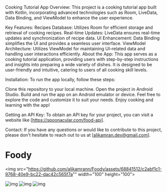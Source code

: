 Cooking Tutorial App
Overview:
This project is a cooking tutorial app built with Kotlin, incorporating advanced technologies such as Room, LiveData, Data Binding, and ViewModel to enhance the user experience.

Key Features:
Recipes Database: Utilizes Room for efficient storage and retrieval of cooking recipes.
Real-time Updates: LiveData ensures real-time updates and synchronization of recipe data.
UI Enhancement: Data Binding simplifies the UI and provides a seamless user interface.
ViewModel Architecture: Utilizes ViewModel for maintaining UI-related data and handling user interactions efficiently.
About the App:
This app serves as a cooking tutorial application, providing users with step-by-step instructions and insights into preparing a wide variety of dishes. It is designed to be user-friendly and intuitive, catering to users of all cooking skill levels.

Installation:
To run the app locally, follow these steps:

Clone this repository to your local machine.
Open the project in Android Studio.
Build and run the app on an Android emulator or device.
Feel free to explore the code and customize it to suit your needs. Enjoy cooking and learning with the app!

Getting an API Key:
To obtain an API key for your project, you can visit a website like [https://spoonacular.com/food-api].

Contact:
If you have any questions or would like to contribute to this project, please don't hesitate to reach out to us at [alikamran.dev@gmail.com].



# Foody
<img src="https://github.com/alikamrann/Foody/assets/68841512/c2abf1c1-9768-40e9-bc22-dac42c565f7a"" width="100" height="100">

![img](https://github.com/alikamrann/Foody/assets/68841512/63867abf-09f5-4cf0-953d-0f7aef4f67bf)
![img](https://github.com/alikamrann/Foody/assets/68841512/4f9d8556-147d-4ef7-aedb-0989db21bac8)
![img](https://github.com/alikamrann/Foody/assets/68841512/c802e7d8-bf80-4aed-a1cd-e5fb6f342665)
